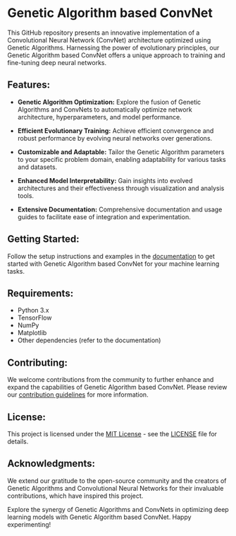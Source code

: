 # Genetic Algorithm based ConvNet

This GitHub repository presents an innovative implementation of a Convolutional Neural Network (ConvNet) architecture optimized using Genetic Algorithms. Harnessing the power of evolutionary principles, our Genetic Algorithm based ConvNet offers a unique approach to training and fine-tuning deep neural networks.

## Features:

- **Genetic Algorithm Optimization:** Explore the fusion of Genetic Algorithms and ConvNets to automatically optimize network architecture, hyperparameters, and model performance.
  
- **Efficient Evolutionary Training:** Achieve efficient convergence and robust performance by evolving neural networks over generations.

- **Customizable and Adaptable:** Tailor the Genetic Algorithm parameters to your specific problem domain, enabling adaptability for various tasks and datasets.

- **Enhanced Model Interpretability:** Gain insights into evolved architectures and their effectiveness through visualization and analysis tools.

- **Extensive Documentation:** Comprehensive documentation and usage guides to facilitate ease of integration and experimentation.

## Getting Started:

Follow the setup instructions and examples in the [documentation](docs/) to get started with Genetic Algorithm based ConvNet for your machine learning tasks.

## Requirements:

- Python 3.x
- TensorFlow
- NumPy
- Matplotlib
- Other dependencies (refer to the documentation)

## Contributing:

We welcome contributions from the community to further enhance and expand the capabilities of Genetic Algorithm based ConvNet. Please review our [contribution guidelines](CONTRIBUTING.md) for more information.

## License:

This project is licensed under the [MIT License](LICENSE) - see the [LICENSE](LICENSE) file for details.

## Acknowledgments:

We extend our gratitude to the open-source community and the creators of Genetic Algorithms and Convolutional Neural Networks for their invaluable contributions, which have inspired this project.

Explore the synergy of Genetic Algorithms and ConvNets in optimizing deep learning models with Genetic Algorithm based ConvNet. Happy experimenting!

